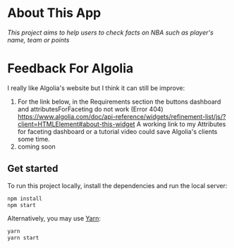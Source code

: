 # About This App

_This project aims to help users to check facts on NBA such as player's name, team or points_

# Feedback For Algolia

I really like Algolia's website but I think it can still be improve:

1. For the link below, in the Requirements section the buttons dashboard and attributesForFaceting do not work (Error 404)
https://www.algolia.com/doc/api-reference/widgets/refinement-list/js/?client=HTMLElement#about-this-widget
A working link to my Attributes for faceting dashboard or a tutorial video could save Algolia's clients some time. 
2. coming soon

## Get started

To run this project locally, install the dependencies and run the local server:

```sh
npm install
npm start
```

Alternatively, you may use [Yarn](https://http://yarnpkg.com/):

```sh
yarn
yarn start
```
